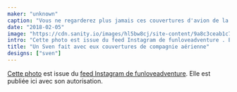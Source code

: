 ```yaml
---
maker: "unknown"
caption: "Vous ne regarderez plus jamais ces couvertures d'avion de la même façon."
date: "2018-02-05"
image: "https://cdn.sanity.io/images/hl5bw8cj/site-content/9a8c3ceab1c7e91e3a6740fe34e73e8abec95acd-1080x1080.jpg"
intro: "Cette photo est issue du feed Instagram de funloveadventure . Elle est publiée ici avec son autorisation."
title: "Un Sven fait avec eux couvertures de compagnie aérienne"
designs: ["sven"]
---
```



[Cette photo](https://www.instagram.com/p/BeKLaPfhGbU/) est issue du [feed Instagram de funloveadventure](https://www.instagram.com/funloveadventure/). Elle est publiée ici avec son autorisation.

